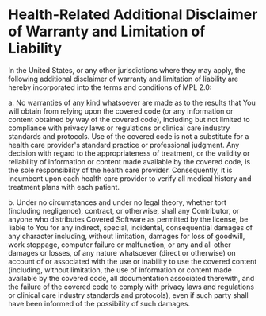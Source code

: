 Health-Related Additional Disclaimer of Warranty and Limitation of Liability
============================================================================

In the United States, or any other jurisdictions where they may apply, the following
additional disclaimer of warranty and limitation of liability are hereby incorporated 
into the terms and conditions of MPL 2.0:

  a. No warranties of any kind whatsoever are made as to the results that You will
     obtain from relying upon the covered code (or any information or content obtained 
     by way of the covered code), including but not limited to compliance with privacy
     laws or regulations or clinical care industry standards and protocols. Use of the
     covered code is not a substitute for a health care provider's standard practice or
     professional judgment.  Any decision with regard to the appropriateness of treatment,
     or the validity or reliability of information or content made available by the
     covered code, is the sole responsibility of the health care provider. Consequently,
     it is incumbent upon each health care provider to verify all medical history and
     treatment plans with each patient.

  b. Under no circumstances and under no legal theory, whether tort (including negligence),
     contract, or otherwise, shall any Contributor, or anyone who distributes Covered
     Software as permitted by the license, be liable to You for any indirect, special,
     incidental, consequential damages of any character including, without limitation,
     damages for  loss of goodwill, work stoppage, computer failure or malfunction, or
     any and all other damages or losses, of any nature whatsoever (direct or otherwise)
     on account of or associated with the use or inability to use the covered content
     (including, without limitation, the use of  information or content made available
     by the covered code, all  documentation associated therewith, and the failure of
     the covered code to comply with privacy laws and regulations or clinical care
     industry standards and protocols), even if such party shall have been informed of
     the possibility of such damages.
